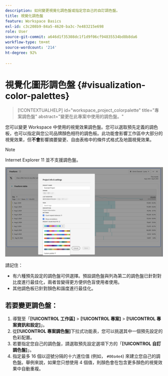 ```yaml
---
description: 如何變更視覺化調色盤或指定您自己的自訂調色盤。
title: 視覺化調色盤
feature: Workspace Basics
exl-id: c3c208b9-84a5-4620-ba3c-7e483215e698
role: User
source-git-commit: a646d1f35308dc1f1d9f06cf94835534bd8b8da6
workflow-type: tm+mt
source-wordcount: '214'
ht-degree: 92%

---
```


# 視覺化圖形調色盤 {#visualization-color-palettes}

<!-- markdownlint-disable MD034 -->

>[!CONTEXTUALHELP]
>id="workspace_project_colorpalette"
>title="專案調色盤"
>abstract="變更在此專案中使用的調色盤。"

<!-- markdownlint-enable MD034 -->


您可以變更 Workspace 中使用的視覺效果調色盤。您可以選取預先定義的調色板，也可以指定與您公司品牌顏色相符的調色板。此功能會影響工作區中大部分的視覺效果，但&#x200B;**不會**&#x200B;影響摘要變更、自由表格中的條件式格式及地圖視覺效果。

>[!NOTE]
>
>Internet Explorer 11 並不支援調色盤。

![「專案資訊和設定」視窗。](assets/color-palettes.png)

請記住：

* 有六種預先設定的調色盤可供選擇。預設調色盤與列為第二的調色盤已針對對比度進行最佳化，兩者皆變得更方便供色盲使用者使用。
* 其他調色板已針對顏色和諧度進行最佳化。

## 若要變更調色盤：

1. 導覽至「**[!UICONTROL 工作區]** > **[!UICONTROL 專案]** > **[!UICONTROL 專案資訊和設定]**」。
1. 從&#x200B;**[!UICONTROL 專案調色盤]**&#x200B;下拉式功能表，您可以挑選其中一個預先設定的色彩配置。
1. 若要指定您自己的調色盤，請選取預先設定選項下方的「**[!UICONTROL 自訂調色盤]**」。
1. 指定最多 16 個以逗號分隔的十六進位值 (例如， `#00a4e4`) 來建立您自己的調色盤。舉例來說，如果您只想使用 4 個值，則顏色會在包含更多顏色的視覺效果中自動重複。
